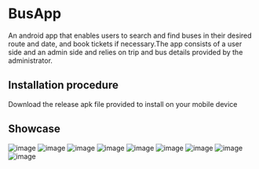 # BusApp
An android app that enables users to search and find buses in their desired route and date, and book tickets if necessary.The app consists of a user side and an admin side and relies on trip and bus details provided by the administrator.

## Installation procedure
Download the release apk file provided to install on your mobile device

## Showcase
![image](https://github.com/AshwinSaji10/BusApp/assets/118591685/ae80b911-ed73-4f1f-bbb3-c48d7c46724e) ![image](https://github.com/AshwinSaji10/BusApp/assets/118591685/24389e52-e663-4b3a-a284-a4dad5800a81) ![image](https://github.com/AshwinSaji10/BusApp/assets/118591685/12799af6-b84a-4d60-945e-d9671194e754) ![image](https://github.com/AshwinSaji10/BusApp/assets/118591685/059262cd-ea06-4bf2-9a5a-f0bc0d939274) ![image](https://github.com/AshwinSaji10/BusApp/assets/118591685/e8e88883-05c3-4134-a28c-2009fd02adae) ![image](https://github.com/AshwinSaji10/BusApp/assets/118591685/79f40e2e-f138-458d-9a61-6d7760d714c2) ![image](https://github.com/AshwinSaji10/BusApp/assets/118591685/96a14485-0df5-4378-9865-776e7f69bd3b) ![image](https://github.com/AshwinSaji10/BusApp/assets/118591685/2fd5652c-92d7-4076-b50b-8782abec836f) ![image](https://github.com/AshwinSaji10/BusApp/assets/118591685/b5e791f7-66c3-499f-b081-4f876b6e558a)














